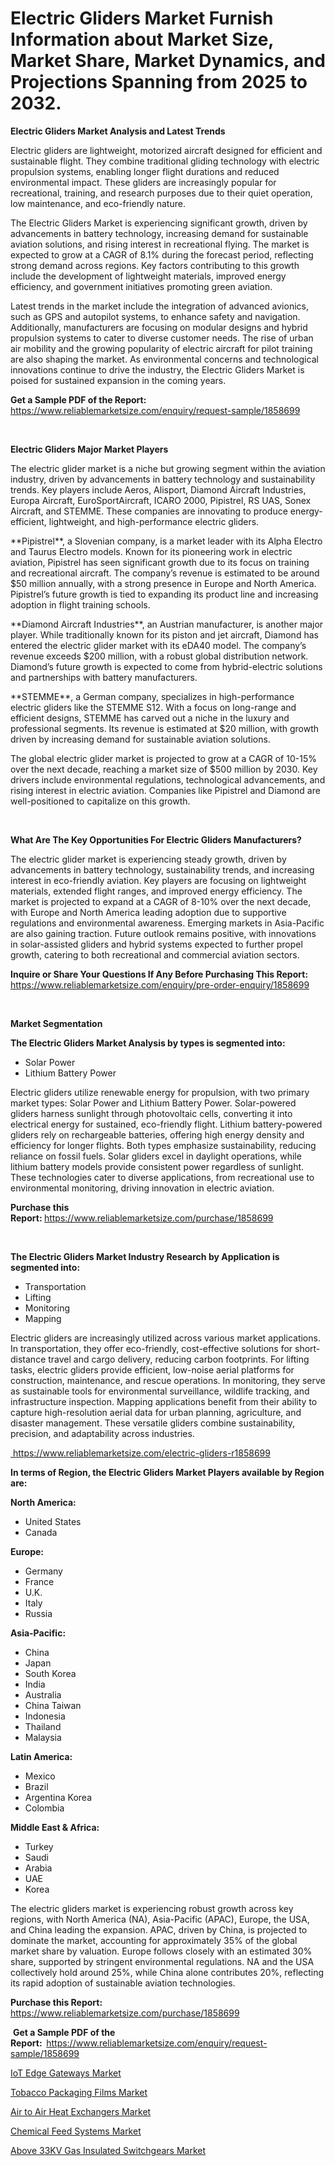 <p><h1>Electric Gliders Market Furnish Information about Market Size, Market Share, Market Dynamics, and Projections Spanning from 2025 to 2032.</h1></p><p><strong>Electric Gliders Market Analysis and Latest Trends</strong></p>
<p><p>Electric gliders are lightweight, motorized aircraft designed for efficient and sustainable flight. They combine traditional gliding technology with electric propulsion systems, enabling longer flight durations and reduced environmental impact. These gliders are increasingly popular for recreational, training, and research purposes due to their quiet operation, low maintenance, and eco-friendly nature.</p><p>The Electric Gliders Market is experiencing significant growth, driven by advancements in battery technology, increasing demand for sustainable aviation solutions, and rising interest in recreational flying. The market is expected to grow at a CAGR of 8.1% during the forecast period, reflecting strong demand across regions. Key factors contributing to this growth include the development of lightweight materials, improved energy efficiency, and government initiatives promoting green aviation.</p><p>Latest trends in the market include the integration of advanced avionics, such as GPS and autopilot systems, to enhance safety and navigation. Additionally, manufacturers are focusing on modular designs and hybrid propulsion systems to cater to diverse customer needs. The rise of urban air mobility and the growing popularity of electric aircraft for pilot training are also shaping the market. As environmental concerns and technological innovations continue to drive the industry, the Electric Gliders Market is poised for sustained expansion in the coming years.</p></p>
<p><strong>Get a Sample PDF of the Report:&nbsp;</strong> <a href="https://www.reliablemarketsize.com/enquiry/request-sample/1858699?utm_campaign=1991&utm_medium=2&utm_source=Github&utm_content=ia&utm_term=22012025&utm_id=electric-gliders">https://www.reliablemarketsize.com/enquiry/request-sample/1858699</a></p>
<p>&nbsp;</p>
<p><strong>Electric Gliders Major Market Players</strong></p>
<p><p>The electric glider market is a niche but growing segment within the aviation industry, driven by advancements in battery technology and sustainability trends. Key players include Aeros, Alisport, Diamond Aircraft Industries, Europa Aircraft, EuroSportAircraft, ICARO 2000, Pipistrel, RS UAS, Sonex Aircraft, and STEMME. These companies are innovating to produce energy-efficient, lightweight, and high-performance electric gliders.</p><p>**Pipistrel**, a Slovenian company, is a market leader with its Alpha Electro and Taurus Electro models. Known for its pioneering work in electric aviation, Pipistrel has seen significant growth due to its focus on training and recreational aircraft. The company’s revenue is estimated to be around $50 million annually, with a strong presence in Europe and North America. Pipistrel’s future growth is tied to expanding its product line and increasing adoption in flight training schools.</p><p>**Diamond Aircraft Industries**, an Austrian manufacturer, is another major player. While traditionally known for its piston and jet aircraft, Diamond has entered the electric glider market with its eDA40 model. The company’s revenue exceeds $200 million, with a robust global distribution network. Diamond’s future growth is expected to come from hybrid-electric solutions and partnerships with battery manufacturers.</p><p>**STEMME**, a German company, specializes in high-performance electric gliders like the STEMME S12. With a focus on long-range and efficient designs, STEMME has carved out a niche in the luxury and professional segments. Its revenue is estimated at $20 million, with growth driven by increasing demand for sustainable aviation solutions.</p><p>The global electric glider market is projected to grow at a CAGR of 10-15% over the next decade, reaching a market size of $500 million by 2030. Key drivers include environmental regulations, technological advancements, and rising interest in electric aviation. Companies like Pipistrel and Diamond are well-positioned to capitalize on this growth.</p></p>
<p>&nbsp;</p>
<p><strong>What Are The Key Opportunities For Electric Gliders Manufacturers?</strong></p>
<p><p>The electric glider market is experiencing steady growth, driven by advancements in battery technology, sustainability trends, and increasing interest in eco-friendly aviation. Key players are focusing on lightweight materials, extended flight ranges, and improved energy efficiency. The market is projected to expand at a CAGR of 8-10% over the next decade, with Europe and North America leading adoption due to supportive regulations and environmental awareness. Emerging markets in Asia-Pacific are also gaining traction. Future outlook remains positive, with innovations in solar-assisted gliders and hybrid systems expected to further propel growth, catering to both recreational and commercial aviation sectors.</p></p>
<p><strong>Inquire or Share Your Questions If Any Before Purchasing This Report:</strong> <a href="https://www.reliablemarketsize.com/enquiry/pre-order-enquiry/1858699?utm_campaign=1991&utm_medium=2&utm_source=Github&utm_content=ia&utm_term=22012025&utm_id=electric-gliders">https://www.reliablemarketsize.com/enquiry/pre-order-enquiry/1858699</a></p>
<p>&nbsp;</p>
<p><strong>Market Segmentation</strong></p>
<p><strong>The Electric Gliders Market Analysis by types is segmented into:</strong></p>
<p><ul><li>Solar Power</li><li>Lithium Battery Power</li></ul></p>
<p><p>Electric gliders utilize renewable energy for propulsion, with two primary market types: Solar Power and Lithium Battery Power. Solar-powered gliders harness sunlight through photovoltaic cells, converting it into electrical energy for sustained, eco-friendly flight. Lithium battery-powered gliders rely on rechargeable batteries, offering high energy density and efficiency for longer flights. Both types emphasize sustainability, reducing reliance on fossil fuels. Solar gliders excel in daylight operations, while lithium battery models provide consistent power regardless of sunlight. These technologies cater to diverse applications, from recreational use to environmental monitoring, driving innovation in electric aviation.</p></p>
<p><strong>Purchase this Report:&nbsp;</strong><a href="https://www.reliablemarketsize.com/purchase/1858699?utm_campaign=1991&utm_medium=2&utm_source=Github&utm_content=ia&utm_term=22012025&utm_id=electric-gliders">https://www.reliablemarketsize.com/purchase/1858699</a></p>
<p>&nbsp;</p>
<p><strong>The Electric Gliders Market Industry Research by Application is segmented into:</strong></p>
<p><ul><li>Transportation</li><li>Lifting</li><li>Monitoring</li><li>Mapping</li></ul></p>
<p><p>Electric gliders are increasingly utilized across various market applications. In transportation, they offer eco-friendly, cost-effective solutions for short-distance travel and cargo delivery, reducing carbon footprints. For lifting tasks, electric gliders provide efficient, low-noise aerial platforms for construction, maintenance, and rescue operations. In monitoring, they serve as sustainable tools for environmental surveillance, wildlife tracking, and infrastructure inspection. Mapping applications benefit from their ability to capture high-resolution aerial data for urban planning, agriculture, and disaster management. These versatile gliders combine sustainability, precision, and adaptability across industries.</p></p>
<p><a href="https://www.reliablemarketsize.com/electric-gliders-r1858699?utm_campaign=1991&utm_medium=2&utm_source=Github&utm_content=ia&utm_term=22012025&utm_id=electric-gliders">&nbsp;https://www.reliablemarketsize.com/electric-gliders-r1858699</a></p>
<p><strong>In terms of Region, the Electric Gliders Market Players available by Region are:</strong></p>
<p>
    <p> <strong> North America: </strong>
        <ul>
            <li>United States</li>
            <li>Canada</li>
        </ul>
        </p> 
    <p> <strong> Europe: </strong>
        <ul>
            <li>Germany</li>
            <li>France</li>
            <li>U.K.</li>
            <li>Italy</li>
            <li>Russia</li>
        </ul>
        </p> 
    <p> <strong> Asia-Pacific: </strong>
        <ul>
            <li>China</li>
            <li>Japan</li>
            <li>South Korea</li>
            <li>India</li>
            <li>Australia</li>
            <li>China Taiwan</li>
            <li>Indonesia</li>
            <li>Thailand</li>
            <li>Malaysia</li>
        </ul>
        </p> 
    <p> <strong> Latin America: </strong>
        <ul>
            <li>Mexico</li>
            <li>Brazil</li>
            <li>Argentina Korea</li>
            <li>Colombia</li>
        </ul>
        </p> 
    <p> <strong> Middle East & Africa: </strong>
        <ul>
            <li>Turkey</li>
            <li>Saudi</li>
            <li>Arabia</li>
            <li>UAE</li>
            <li>Korea</li>
        </ul>
    </p>
    </p>
<p><p>The electric gliders market is experiencing robust growth across key regions, with North America (NA), Asia-Pacific (APAC), Europe, the USA, and China leading the expansion. APAC, driven by China, is projected to dominate the market, accounting for approximately 35% of the global market share by valuation. Europe follows closely with an estimated 30% share, supported by stringent environmental regulations. NA and the USA collectively hold around 25%, while China alone contributes 20%, reflecting its rapid adoption of sustainable aviation technologies.</p></p>
<p><strong>Purchase this Report: </strong><a href="https://www.reliablemarketsize.com/purchase/1858699?utm_campaign=1991&utm_medium=2&utm_source=Github&utm_content=ia&utm_term=22012025&utm_id=electric-gliders">https://www.reliablemarketsize.com/purchase/1858699</a></p>
<p>&nbsp;<strong>Get a Sample PDF of the Report:&nbsp;&nbsp;</strong><a href="https://www.reliablemarketsize.com/enquiry/request-sample/1858699?utm_campaign=1991&utm_medium=2&utm_source=Github&utm_content=ia&utm_term=22012025&utm_id=electric-gliders">https://www.reliablemarketsize.com/enquiry/request-sample/1858699</a></p>
<p><strong></strong></p>
<p><p><a href="https://www.linkedin.com/pulse/examining-iot-edge-gateways-market-analyzing-competitors-projecting-bff4c?utm_campaign=1991&utm_medium=2&utm_source=Github&utm_content=ia&utm_term=22012025&utm_id=electric-gliders">IoT Edge Gateways Market</a></p><p><a href="https://www.linkedin.com/pulse/latest-market-analysis-shows-tobacco-packaging-films-poised-2bdqf?utm_campaign=1991&utm_medium=2&utm_source=Github&utm_content=ia&utm_term=22012025&utm_id=electric-gliders">Tobacco Packaging Films Market</a></p><p><a href="https://www.linkedin.com/pulse/air-heat-exchangers-market-report-industry-drivers-challenges-0hqdf?utm_campaign=1991&utm_medium=2&utm_source=Github&utm_content=ia&utm_term=22012025&utm_id=electric-gliders">Air to Air Heat Exchangers Market</a></p><p><a href="https://www.linkedin.com/pulse/future-chemical-feed-systems-market-size-trends-industrys-kwlfc?utm_campaign=1991&utm_medium=2&utm_source=Github&utm_content=ia&utm_term=22012025&utm_id=electric-gliders">Chemical Feed Systems Market</a></p><p><a href="https://www.linkedin.com/pulse/above-33kv-gas-insulated-switchgears-market-research-report-exploring-dtvke?utm_campaign=1991&utm_medium=2&utm_source=Github&utm_content=ia&utm_term=22012025&utm_id=electric-gliders">Above 33KV Gas Insulated Switchgears Market</a></p></p>